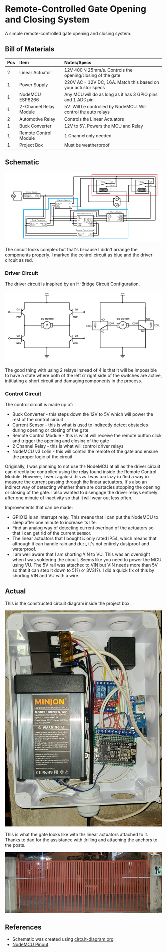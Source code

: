 # Remote-Controlled Gate Opening and Closing System

A simple remote-controlled gate opening and closing system.

## Bill of Materials

| Pcs | Item                   | Notes/Specs                                                     |
| :-- | :--------------------- | :-------------------------------------------------------------- |
| 2   | Linear Actuator        | 12V 400 N 25mm/s. Controls the opening/closing of the gate      |
| 1   | Power Supply           | 220V AC - 12V DC, 16A. Match this based on your actuator specs  |
| 1   | NodeMCU ESP8266        | Any MCU will do as long as it has 3 GPIO pins and 1 ADC pin     |
| 1   | 2-Channel Relay Module | 5V. Will be controlled by NodeMCU. Will control the auto relays |
| 2   | Automotive Relay       | Controls the Linear Actuators                                   |
| 1   | Buck Converter         | 12V to 5V. Powers the MCU and Relay                             |
| 1   | Remote Control Module  | 1 Channel only needed                                           |
| 1   | Project Box            | Must be weatherproof                                            |

## Schematic

![circuit diagram of the circuit](./images/circuit-marked.png)

The circuit looks complex but that's because I didn't arrange the components properly. I marked the
control circuit as blue and the driver circuit as red.

### Driver Circuit

The driver circuit is inspired by an H-Bridge Circuit Configuration.

![h bridge configuration inspiration](./images/hbridge.png)

The good thing with using 2 relays instead of 4 is that it will be impossible to have a state where
both of the left or right side of the switches are active, intitiating a short circuit and damaging
components in the process.

### Control Circuit

The control circuit is made up of:

-   Buck Converter - this steps down the 12V to 5V which will power the rest of the control circuit
-   Current Sensor - this is what is used to indirectly detect obstacles during opening or closing of the gate
-   Remote Control Module - this is what will receive the remote button click and trigger the opening and closing of the gate
-   2 Channel Relay - this is what will control driver relays
-   NodeMCU v3 Lolin - this will control the remote of the gate and ensure the proper logic of the circuit

Originally, I was planning to not use the NodeMCU at all as the driver circuit can directly be controlled
using the relay found inside the Remote Control Module. However, I went against this as I was too lazy to find
a way to measure the current passing through the linear actuators. It's also an indirect way of detecting whether
there are obstacles stopping the opening or closing of the gate. I also wanted to disengage the driver relays
entirely after one minute of inactivity so that it will wear out less often.

Improvements that can be made:

-   GPIO12 is an interrupt relay. This means that I can put the NodeMCU to sleep after one minute to increase its life.
-   Find an analog way of detecting current overload of the actuators so that I can get rid of the current sensor.
-   The linear actuators that I bought is only rated IP54, which means that although it can handle rain and dust, it's not
    entirely dustproof and waterproof.
-   I am well aware that I am shorting VIN to VU. This was an oversight when I was soldering the circuit. Seems like you need to
    power the MCU using VU. The 5V rail was attached to VIN but VIN needs more than 5V so that it can step it down to 5(?) or 3V3(?).
    I did a quick fix of this by shorting VIN and VU with a wire.

## Actual

This is the constructed circuit diagram inside the project box.

![actual photo of the circuit or module diagram](./images/actual-diagram.jpg)

This is what the gate looks like with the linear actuators attached to it. Thanks to dad for the assistance with
drilling and attaching the anchors to the posts.

![actual photo of the gate with the linear actuator attached](./images/actual-gate.jpg)

## References

-   Schematic was created using [circuit-diagram.org](https://crcit.net/c/0e136249ca9b4e7298457ac0507ae33f)
-   [NodeMCU Pinout](https://cyberblogspot.com/nodemcu-v3-esp8266-pinout-and-configuration/)
